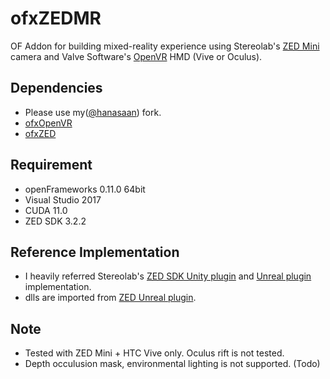 # ofxZEDMR
OF Addon for building mixed-reality experience using Stereolab's [ZED Mini](https://www.stereolabs.com/zed-mini/) camera and Valve Software's [OpenVR](https://github.com/ValveSoftware/openvr) HMD (Vive or Oculus).

## Dependencies
- Please use my([@hanasaan](https://github.com/hanasaan/)) fork.
- [ofxOpenVR](https://github.com/hanasaan/ofxOpenVR)
- [ofxZED](https://github.com/hanasaan/ofxZED)

## Requirement
  - openFrameworks 0.11.0 64bit
  - Visual Studio 2017
  - CUDA 11.0
  - ZED SDK 3.2.2

## Reference Implementation
- I heavily referred Stereolab's [ZED SDK Unity plugin](https://github.com/stereolabs/zed-unity) and [Unreal plugin](https://github.com/stereolabs/zed-unreal-plugin) implementation.
- dlls are imported from [ZED Unreal plugin](https://github.com/stereolabs/zed-unreal-plugin/tree/UE4.21_ZedSdk3.1).

## Note
- Tested with ZED Mini + HTC Vive only. Oculus rift is not tested. 
- Depth occulusion mask, environmental lighting is not supported. (Todo)

